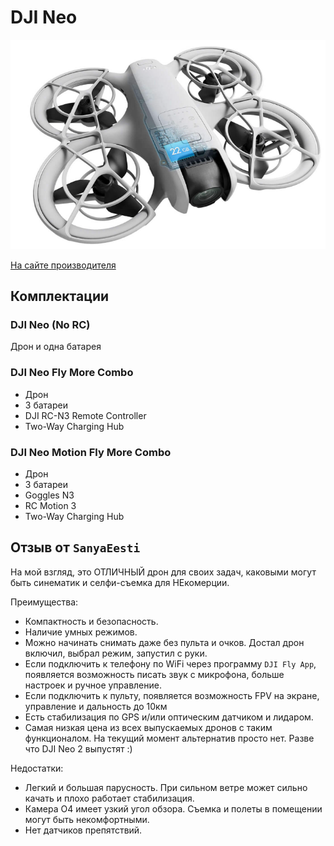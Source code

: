 # DJI Neo

![](DJI_Neo.png)

[На сайте производителя](https://www.dji.com/ee/neo)

## Комплектации

### DJI Neo (No RC)
Дрон и одна батарея

### DJI Neo Fly More Combo
- Дрон  
- 3 батареи  
- DJI RC-N3 Remote Controller  
- Two-Way Charging Hub  

### DJI Neo Motion Fly More Combo
- Дрон  
- 3 батареи  
- Goggles N3  
- RC Motion 3  
- Two-Way Charging Hub  

## Отзыв от `SanyaEesti`
На мой взгляд, это ОТЛИЧНЫЙ дрон для своих задач, каковыми могут быть синематик и селфи-съемка для НЕкомерции.  

Преимущества:  
- Компактность и безопасность.  
- Наличие умных режимов.  
- Можно начинать снимать даже без пульта и очков. Достал дрон включил, выбрал режим, запустил с руки.  
- Если подключить к телефону по WiFi через программу `DJI Fly App`, появляется возможность писать звук с микрофона, больше настроек и ручное управление.  
- Если подключить к пульту, появляется возможность FPV на экране, управление и дальность до 10км
- Есть стабилизация по GPS и/или оптическим датчиком и лидаром.  
- Самая низкая цена из всех выпускаемых дронов с таким функционалом. На текущий момент альтернатив просто нет. Разве что DJI Neo 2 выпустят :)

Недостатки:  
- Легкий и большая парусность. При сильном ветре может сильно качать и плохо работает стабилизация.  
- Камера О4 имеет узкий угол обзора. Съемка и полеты в помещении могут быть некомфортными.
- Нет датчиков препятствий.


